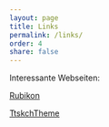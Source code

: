 ```yaml
---
layout: page
title: Links
permalink: /links/
order: 4
share: false
---
```


Interessante Webseiten:

[Rubikon](http://www.rubikon.news/)

[TtskchTheme](https://github.com/ttskch/jekyll-ttskch-theme)
